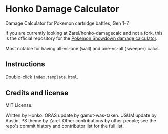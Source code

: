 Honko Damage Calculator
=======================

Damage Calculator for Pokemon cartridge battles, Gen 1-7.

If you are currently looking at Zarel/honko-damagecalc and not a fork, this
is the official repository for the [Pokemon Showdown damage calculator](https://pokemonshowdown.com/damagecalc/).

Most notable for having all-vs-one (wall) and one-vs-all (sweeper) calcs.


Instructions
------------

Double-click `index.template.html`.


Credits and license
-------------------

MIT License.

Written by Honko. ORAS update by gamut-was-taken. USUM update by Austin. PS theme by Zarel. Other
contributions by other people; see the repo's commit history and contributor
list for the full list.
